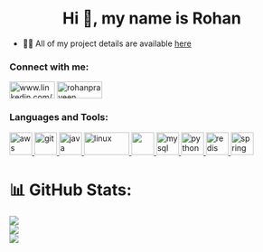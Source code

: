 <h1 align="center">Hi 👋, my name is Rohan </h1>

- 👨‍💻 All of my project details are available [here](https://www.crio.do/learn/portfolio/rohanpraveen22/)

<h3 align="left">Connect with me:</h3>
<p align="left">
<a href="https://www.linkedin.com/in/rohan-praveen" target="_blank"><img align="center" src="https://img.shields.io/badge/LinkedIn-0077B5?style=for-the-badge&logo=linkedin&logoColor=white" alt="www.linkedin.com/in/rohan-praveen" height="30" width="80" /></a>
<a href="https://leetcode.com/rohanpraveen/" target="blank"><img align="center" src="https://img.shields.io/badge/-LeetCode-FFA116?style=for-the-badge&logo=LeetCode&logoColor=black" alt="rohanpraveen" height="30" width="80" /></a>

</p>
  
<h3 align="left">Languages and Tools:</h3>
<p align="left">
    <a href="https://aws.amazon.com" target="_blank" rel="noreferrer">
        <img src="https://user-images.githubusercontent.com/25181517/183896132-54262f2e-6d98-41e3-8888-e40ab5a17326.png" alt="aws" width="40" height="40"/>
    </a>
    <a href="https://git-scm.com/" target="_blank" rel="noreferrer">
        <img src="https://www.vectorlogo.zone/logos/git-scm/git-scm-icon.svg" alt="git" width="40" height="40"/>
    </a>
    <a href="https://www.java.com" target="_blank" rel="noreferrer">
        <img src="https://user-images.githubusercontent.com/25181517/117201156-9a724800-adec-11eb-9a9d-3cd0f67da4bc.png" alt="java" width="40" height="40"/>
    </a>
    <a href="https://www.linux.org/" target="_blank" rel="noreferrer">
        <img src="https://img.shields.io/badge/Linux-FCC624?style=for-the-badge&logo=linux&logoColor=black" alt="linux" width="80" height="40"/>
    </a>
    <a href="https://www.mongodb.com/" target="_blank" rel="noreferrer">
        <img src="https://user-images.githubusercontent.com/25181517/182884177-d48a8579-2cd0-447a-b9a6-ffc7cb02560e.png" width="40" height="40"/>
    </a>
    <a href="https://www.mysql.com/" target="_blank" rel="noreferrer">
        <img src="https://user-images.githubusercontent.com/25181517/183896128-ec99105a-ec1a-4d85-b08b-1aa1620b2046.png" alt="mysql" width="40" height="40"/>
    </a>
    <a href="https://www.python.org" target="_blank" rel="noreferrer">
        <img src="https://user-images.githubusercontent.com/25181517/183423507-c056a6f9-1ba8-4312-a350-19bcbc5a8697.png" alt="python" width="40" height="40"/>
    </a>
    <a href="https://redis.io" target="_blank" rel="noreferrer">
        <img src="https://user-images.githubusercontent.com/25181517/182884894-d3fa6ee0-f2b4-4960-9961-64740f533f2a.png" alt="redis" width="40" height="40"/>
    </a>
    <a href="https://spring.io/" target="_blank" rel="noreferrer">
        <img src="https://www.vectorlogo.zone/logos/springio/springio-icon.svg" alt="spring" width="40" height="40"/>
    </a>
</p>

# 📊 GitHub Stats:
![](https://github-readme-stats.vercel.app/api?username=rohanpraveen&theme=tokyonight&hide_border=false&include_all_commits=true&count_private=true)<br/>
![](https://github-readme-streak-stats.herokuapp.com/?user=rohanpraveen&theme=tokyonight&hide_border=false)<br/>
![](https://github-readme-stats.vercel.app/api/top-langs/?username=rohanpraveen&theme=tokyonight&hide_border=false&include_all_commits=true&count_private=true&layout=compact)




<!-- Proudly created with GPRM ( https://gprm.itsvg.in ) -->
